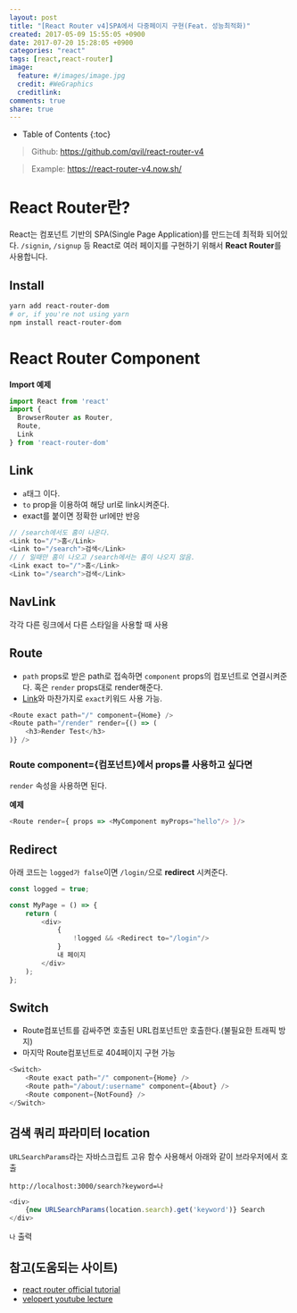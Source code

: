 ```yaml
---
layout: post
title: "[React Router v4]SPA에서 다중페이지 구현(Feat. 성능최적화)"
created: 2017-05-09 15:55:05 +0900
date: 2017-07-20 15:28:05 +0900
categories: "react"
tags: [react,react-router]
image:
  feature: #/images/image.jpg
  credit: #WeGraphics
  creditlink: 
comments: true
share: true
---
```

* Table of Contents
{:toc}

><a href="https://github.com/qvil/react-router-v4" title="{{ site.owner.name}} on Github" target="_blank"><i class="fa fa-github-square fa-2x"></i></a> Github: <https://github.com/qvil/react-router-v4>

>Example: <https://react-router-v4.now.sh/>

# React Router란?

React는 컴포넌트 기반의 SPA(Single Page Application)를 만드는데 최적화 되어있다. `/signin`, `/signup` 등 React로 여러 페이지를 구현하기 위해서 **React Router**를 사용합니다.

## Install

```sh
yarn add react-router-dom
# or, if you're not using yarn
npm install react-router-dom

```

# React Router Component
**Import 예제**
```js
import React from 'react'
import {
  BrowserRouter as Router,
  Route,
  Link
} from 'react-router-dom'
```

## Link

- `a`태그 이다.
- `to` prop을 이용하여 해당 url로 link시켜준다.
- exact를 붙이면 정확한 url에만 반응

```js
// /search에서도 홈이 나온다.
<Link to="/">홈</Link>
<Link to="/search">검색</Link>
// / 일때만 홈이 나오고 /search에서는 홈이 나오지 않음.
<Link exact to="/">홈</Link>
<Link to="/search">검색</Link>
```

## NavLink

각각 다른 링크에서 다른 스타일을 사용할 때 사용

## Route

- `path` props로 받은 path로 접속하면 `component` props의 컴포넌트로 연결시켜준다. 혹은 `render` props대로 render해준다.
- [Link](#link)와 마찬가지로 `exact`키워드 사용 가능.

```js
<Route exact path="/" component={Home} />
<Route path="/render" render={() => (
    <h3>Render Test</h3>
)} />
```

### Route component={컴포넌트}에서 props를 사용하고 싶다면
`render` 속성을 사용하면 된다.

**예제**
```js
<Route render={ props => <MyComponent myProps="hello"/> }/>
``` 

## Redirect

아래 코드는 `logged가 false`이면 `/login/`으로 **redirect** 시켜준다.

```js
const logged = true;

const MyPage = () => {
    return (
        <div>
            {
                !logged && <Redirect to="/login"/>
            }
            내 페이지
        </div>
    );
};
```


## Switch
- Route컴포넌트를 감싸주면 호출된 URL컴포넌트만 호출한다.(불필요한 트래픽 방지)
- 마지막 Route컴포넌트로 404페이지 구현 가능
  
```js
<Switch>
    <Route exact path="/" component={Home} />
    <Route path="/about/:username" component={About} />
    <Route component={NotFound} />
</Switch>
```


## 검색 쿼리 파라미터 location

`URLSearchParams`라는 자바스크립트 고유 함수 사용해서 아래와 같이 브라우저에서 호출

`
http://localhost:3000/search?keyword=나
`

```js
<div>
    {new URLSearchParams(location.search).get('keyword')} Search
</div>
```
`나` 출력

## 참고(도움되는 사이트)

- [react router official tutorial](https://reacttraining.com/react-router/web/guides/quick-start)
- [velopert youtube lecture](https://www.youtube.com/watch?v=o6j8zi5mFIg&list=PL9FpF_z-xR_EZIjAVf7aZfKO5ZwnffraO&index=2)

<!-- Link -->
[github]: https://github.com/qvil/react-router-v4